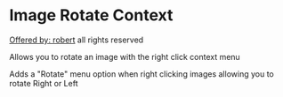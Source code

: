 # Image Rotate Context

[Offered by: robert](https://chrome.google.com/webstore/detail/image-rotate-context/mbfblhpconbgpgmphhlonlcbnmebdeme?hl=en) all rights reserved

Allows you to rotate an image with the right click context menu

Adds a "Rotate" menu option when right clicking images allowing you to rotate Right or Left
